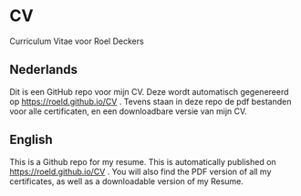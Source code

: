 # CV

Curriculum Vitae voor Roel Deckers

## Nederlands

Dit is een GitHub repo voor mijn CV. Deze wordt automatisch gegenereerd op https://roeld.github.io/CV . Tevens staan in deze repo de pdf bestanden voor alle certificaten, en een downloadbare versie van mijn CV.

## English

This is a Github repo for my resume. This is automatically published on https://roeld.github.io/CV . You will also find the PDF version of all my certificates, as well as a downloadable version of my Resume.
